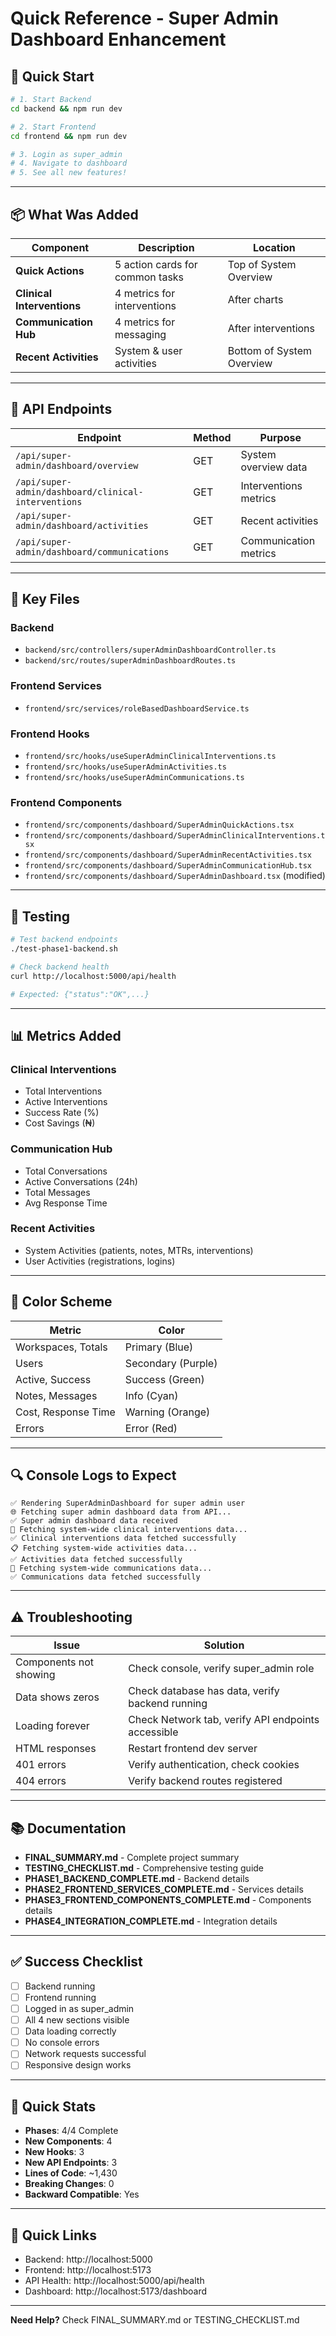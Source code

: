 # Quick Reference - Super Admin Dashboard Enhancement

## 🚀 Quick Start

```bash
# 1. Start Backend
cd backend && npm run dev

# 2. Start Frontend  
cd frontend && npm run dev

# 3. Login as super_admin
# 4. Navigate to dashboard
# 5. See all new features!
```

---

## 📦 What Was Added

| Component | Description | Location |
|-----------|-------------|----------|
| **Quick Actions** | 5 action cards for common tasks | Top of System Overview |
| **Clinical Interventions** | 4 metrics for interventions | After charts |
| **Communication Hub** | 4 metrics for messaging | After interventions |
| **Recent Activities** | System & user activities | Bottom of System Overview |

---

## 🔗 API Endpoints

| Endpoint | Method | Purpose |
|----------|--------|---------|
| `/api/super-admin/dashboard/overview` | GET | System overview data |
| `/api/super-admin/dashboard/clinical-interventions` | GET | Interventions metrics |
| `/api/super-admin/dashboard/activities` | GET | Recent activities |
| `/api/super-admin/dashboard/communications` | GET | Communication metrics |

---

## 📁 Key Files

### Backend
- `backend/src/controllers/superAdminDashboardController.ts`
- `backend/src/routes/superAdminDashboardRoutes.ts`

### Frontend Services
- `frontend/src/services/roleBasedDashboardService.ts`

### Frontend Hooks
- `frontend/src/hooks/useSuperAdminClinicalInterventions.ts`
- `frontend/src/hooks/useSuperAdminActivities.ts`
- `frontend/src/hooks/useSuperAdminCommunications.ts`

### Frontend Components
- `frontend/src/components/dashboard/SuperAdminQuickActions.tsx`
- `frontend/src/components/dashboard/SuperAdminClinicalInterventions.tsx`
- `frontend/src/components/dashboard/SuperAdminRecentActivities.tsx`
- `frontend/src/components/dashboard/SuperAdminCommunicationHub.tsx`
- `frontend/src/components/dashboard/SuperAdminDashboard.tsx` (modified)

---

## 🧪 Testing

```bash
# Test backend endpoints
./test-phase1-backend.sh

# Check backend health
curl http://localhost:5000/api/health

# Expected: {"status":"OK",...}
```

---

## 📊 Metrics Added

### Clinical Interventions
- Total Interventions
- Active Interventions  
- Success Rate (%)
- Cost Savings (₦)

### Communication Hub
- Total Conversations
- Active Conversations (24h)
- Total Messages
- Avg Response Time

### Recent Activities
- System Activities (patients, notes, MTRs, interventions)
- User Activities (registrations, logins)

---

## 🎨 Color Scheme

| Metric | Color |
|--------|-------|
| Workspaces, Totals | Primary (Blue) |
| Users | Secondary (Purple) |
| Active, Success | Success (Green) |
| Notes, Messages | Info (Cyan) |
| Cost, Response Time | Warning (Orange) |
| Errors | Error (Red) |

---

## 🔍 Console Logs to Expect

```
✅ Rendering SuperAdminDashboard for super admin user
🌐 Fetching super admin dashboard data from API...
✅ Super admin dashboard data received
💊 Fetching system-wide clinical interventions data...
✅ Clinical interventions data fetched successfully
📋 Fetching system-wide activities data...
✅ Activities data fetched successfully
💬 Fetching system-wide communications data...
✅ Communications data fetched successfully
```

---

## ⚠️ Troubleshooting

| Issue | Solution |
|-------|----------|
| Components not showing | Check console, verify super_admin role |
| Data shows zeros | Check database has data, verify backend running |
| Loading forever | Check Network tab, verify API endpoints accessible |
| HTML responses | Restart frontend dev server |
| 401 errors | Verify authentication, check cookies |
| 404 errors | Verify backend routes registered |

---

## 📚 Documentation

- **FINAL_SUMMARY.md** - Complete project summary
- **TESTING_CHECKLIST.md** - Comprehensive testing guide
- **PHASE1_BACKEND_COMPLETE.md** - Backend details
- **PHASE2_FRONTEND_SERVICES_COMPLETE.md** - Services details
- **PHASE3_FRONTEND_COMPONENTS_COMPLETE.md** - Components details
- **PHASE4_INTEGRATION_COMPLETE.md** - Integration details

---

## ✅ Success Checklist

- [ ] Backend running
- [ ] Frontend running
- [ ] Logged in as super_admin
- [ ] All 4 new sections visible
- [ ] Data loading correctly
- [ ] No console errors
- [ ] Network requests successful
- [ ] Responsive design works

---

## 🎯 Quick Stats

- **Phases**: 4/4 Complete
- **New Components**: 4
- **New Hooks**: 3
- **New API Endpoints**: 3
- **Lines of Code**: ~1,430
- **Breaking Changes**: 0
- **Backward Compatible**: Yes

---

## 🔗 Quick Links

- Backend: http://localhost:5000
- Frontend: http://localhost:5173
- API Health: http://localhost:5000/api/health
- Dashboard: http://localhost:5173/dashboard

---

**Need Help?** Check FINAL_SUMMARY.md or TESTING_CHECKLIST.md
